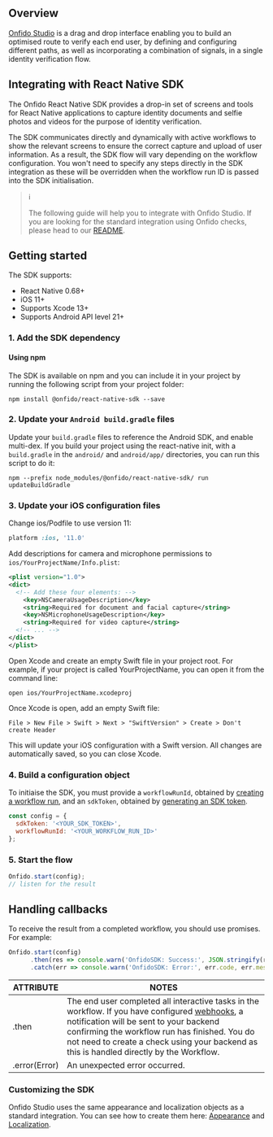 ## Overview
[Onfido Studio](https://developers.onfido.com/guide/onfido-studio-product) is a drag and drop interface enabling you to build an optimised route to verify each end user, by defining and configuring different paths, as well as incorporating a combination of signals, in a single identity verification flow.

## Integrating with React Native SDK
The Onfido React Native SDK provides a drop-in set of screens and tools for React Native applications to capture identity documents and selfie photos and videos for the purpose of identity verification.

The SDK communicates directly and dynamically with active workflows to show the relevant screens to ensure the correct capture and upload of user information. As a result, the SDK flow will vary depending on the workflow configuration. You won't need to specify any steps directly in the SDK integration as these will be overridden when the workflow run ID is passed into the SDK initialisation.


> ℹ️ 
> 
> The following guide will help you to integrate with Onfido Studio.
> If you are looking for the standard integration using Onfido checks, please head to our [README](https://github.com/onfido/react-native-sdk).

## Getting started 

The SDK supports:

* React Native 0.68+
* iOS 11+
* Supports Xcode 13+
* Supports Android API level 21+


### 1. Add the SDK dependency

#### Using npm
The SDK is available on npm and you can include it in your project by running the following script from your project folder:

```shell
npm install @onfido/react-native-sdk --save​
```

### 2. Update your `Android build.gradle` files
Update your `build.gradle` files to reference the Android SDK, and enable multi-dex. If you build your project using the react-native init, with a `build.gradle` in the `android/` and `android/app/` directories, you can run this script to do it:

```shell
npm --prefix node_modules/@onfido/react-native-sdk/ run updateBuildGradle
```

### 3. Update your iOS configuration files
Change ios/Podfile to use version 11:

```ruby
platform :ios, '11.0'
```

Add descriptions for camera and microphone permissions to `ios/YourProjectName/Info.plist`:

```xml
<plist version="1.0">
<dict>
  <!-- Add these four elements: -->
	<key>NSCameraUsageDescription</key>
	<string>Required for document and facial capture</string>
	<key>NSMicrophoneUsageDescription</key>
	<string>Required for video capture</string>
  <!-- ... -->
</dict>
</plist>
```

Open Xcode and create an empty Swift file in your project root. For example, if your project is called YourProjectName, you can open it from the command line:

```shell
open ios/YourProjectName.xcodeproj
``` 

Once Xcode is open, add an empty Swift file: 

`File > New File > Swift > Next > "SwiftVersion" > Create > Don't create Header`

This will update your iOS configuration with a Swift version. All changes are automatically saved, so you can close Xcode.


### 4. Build a configuration object

To initiaise the SDK, you must provide a `workflowRunId`, obtained by [creating a workflow run](https://documentation.onfido.com/#create-workflow-run), and an `sdkToken`, obtained by [generating an SDK token](https://documentation.onfido.com/#generate-sdk-token). 

```javascript
const config = {
  sdkToken: '<YOUR_SDK_TOKEN>',
  workflowRunId: '<YOUR_WORKFLOW_RUN_ID>'
};
```    

### 5. Start the flow
```javascript
Onfido.start(config);
// listen for the result
```    

## Handling callbacks

To receive the result from a completed workflow, you should use promises. For example:


```javascript
Onfido.start(config)
      .then(res => console.warn('OnfidoSDK: Success:', JSON.stringify(res)))
      .catch(err => console.warn('OnfidoSDK: Error:', err.code, err.message));
```


| ATTRIBUTE        | NOTES           |
| ------------- |-------------|
| .then    | The end user completed all interactive tasks in the workflow. If you have configured [webhooks](https://documentation.onfido.com/#webhooks), a notification will be sent to your backend confirming the workflow run has finished. You do not need to create a check using your backend as this is handled directly by the Workflow.  |
| .error(Error)      | An unexpected error occurred.      |

### Customizing the SDK

Onfido Studio uses the same appearance and localization objects as a standard integration. You can see how to create them here: [Appearance](https://github.com/onfido/react-native-sdk#theme-customization) and [Localization](https://github.com/onfido/react-native-sdk#5-localization).